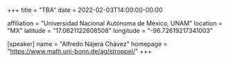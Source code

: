 +++
title = "TBA"
date = 2022-02-03T14:00:00-00:00

affiliation = "Universidad Nacional Autónoma de México, UNAM"
location = "MX"
latitude = "17.0621122608508"
longitude = "-96.72619217341003"

[speaker]
  name = "Alfredo Nájera Chávez"
  homepage = "https://www.math.uni-bonn.de/ag/stroppel/"
+++
